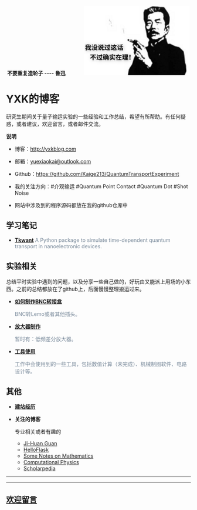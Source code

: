 <center> <b>不要重复造轮子 ---- 鲁迅 </b>  &#160; &#160; &#160;&#160; &#160;&#160; &#160;  <img src="./1.png" style="zoom:90%;" /> </center>





# YXK的博客

研究生期间关于量子输运实验的一些经验和工作总结，希望有所帮助。有任何疑惑，或者建议，欢迎留言，或者邮件交流。

**说明**

- 博客：http://yxkblog.com

- 邮箱：yuexiaokai@outlook.com

- Github：https://github.com/Kaige213/QuantumTransportExperiment

- 我的关注方向：\#介观输运 #Quantum Point Contact #Quantum Dot #Shot Noise

- 网站中涉及到的程序源码都放在我的github仓库中

  

## 学习笔记

- [**Tkwant**](http://www.yxkblog.com/StudyNotes/tkwant/0_tkwant.html)
  <font color= #778899 >A Python package to simulate time-dependent quantum transport in nanoelectronic devices.</font> 



## 实验相关

总结平时实验中遇到的问题，以及分享一些自己做的，好玩由又能派上用场的小东西。之前的总结都放在了github上，后面慢慢整理搬运过来。

- [**如何制作BNC转接盒**](http://www.yxkblog.com/如何制作BNC转接盒/如何制作BNC转接盒.html)

  <font color= #778899 >BNC转Lemo或者其他插头。</font>
  
- [**放大器制作**](http://www.yxkblog.com/放大器制作/放大器制作.html)

  <font color= #778899 >暂时有：低频差分放大器。</font>

- [**工具使用**](http://www.yxkblog.com/工具使用/工具使用.html)

  <font color= #778899 >工作中会使用到的一些工具，包括数值计算（未完成）、机械制图软件、电路设计等。</font>




## 其他

- [**建站经历**](http://www.yxkblog.com/其他/建站经历/建站经历.html)

- **关注的博客**

  专业相关或者有趣的

  - [Ji-Huan Guan](http://www.guanjihuan.com/)
  - [HelloFlask](http://helloflask.com/)
  - [Some Notes on Mathematics](https://bookdown.org/yifei/book/)
  - [Computational Physics](https://compphys.go.ro/)
  - [Scholarpedia](http://www.scholarpedia.org/article/Scholarpedia)



* * *
- - -

## [**欢迎留言**](http://www.yxkblog.com/comment/comment.html)
